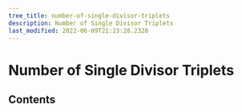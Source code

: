 ```yaml
---
tree_title: number-of-single-divisor-triplets
description: Number of Single Divisor Triplets
last_modified: 2022-06-09T21:23:28.2328
---
```


# Number of Single Divisor Triplets

## Contents
